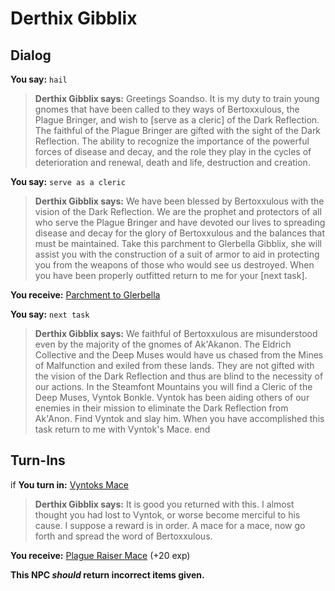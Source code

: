 # Derthix Gibblix


## Dialog

**You say:** `hail`



>**Derthix Gibblix says:** Greetings Soandso. It is my duty to train young gnomes that have been called to they ways of Bertoxxulous, the Plague Bringer, and wish to [serve as a cleric] of the Dark Reflection. The faithful of the Plague Bringer are gifted with the sight of the Dark Reflection. The ability to recognize the importance of the powerful forces of disease and decay, and the role they play in the cycles of deterioration and renewal, death and life, destruction and creation.

**You say:** `serve as a cleric`



>**Derthix Gibblix says:** We have been blessed by Bertoxxulous with the vision of the Dark Reflection. We are the prophet and protectors of all who serve the Plague Bringer and have devoted our lives to spreading disease and decay for the glory of Bertoxxulous and the balances that must be maintained. Take this parchment to Glerbella Gibblix, she will assist you with the construction of a suit of armor to aid in protecting you from the weapons of those who would see us destroyed. When you have been properly outfitted return to me for your [next task].


**You receive:**  [Parchment to Glerbella](/item/10989)

**You say:** `next task`



>**Derthix Gibblix says:** We faithful of Bertoxxulous are misunderstood even by the majority of the gnomes of Ak'Akanon. The Eldrich Collective and the Deep Muses would have us chased from the Mines of Malfunction and exiled from these lands. They are not gifted with the vision of the Dark Reflection and thus are blind to the necessity of our actions. In the Steamfont Mountains you will find a Cleric of the Deep Muses, Vyntok Bonkle. Vyntok has been aiding others of our enemies in their mission to eliminate the Dark Reflection from Ak'Anon. Find Vyntok and slay him. When you have accomplished this task return to me with Vyntok's Mace.
end

## Turn-Ins



if  **You turn in:** [Vyntoks Mace](/item/10993)


>**Derthix Gibblix says:** It is good you returned with this. I almost thought you had lost to Vyntok, or worse become merciful to his cause. I suppose a reward is in order. A mace for a mace, now go forth and spread the word of Bertoxxulous.


 **You receive:**  [Plague Raiser Mace](/item/11080) (+20 exp)

**This NPC *should* return incorrect items given.**
